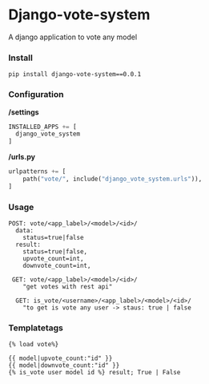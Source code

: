 # Django-vote-system
A django application to vote any model

### Install
`pip install django-vote-system==0.0.1`

### Configuration

**/settings**

```python
INSTALLED_APPS += [
  django_vote_system
]
```

**/urls.py**
```python
urlpatterns += [
    path("vote/", include("django_vote_system.urls")),
]
```

### Usage

```
POST: vote/<app_label>/<model>/<id>/
  data:
    status=true|false
  result:
    status=true|false,
    upvote_count=int,
    downvote_count=int,
  
 GET: vote/<app_label>/<model>/<id>/
    "get votes with rest api"
  
  GET: is_vote/<username>/<app_label>/<model>/<id>/
    "to get is vote any user -> staus: true | false
```

### Templatetags
```
{% load vote%}

{{ model|upvote_count:"id" }}
{{ model|downvote_count:"id" }}
{% is_vote user model id %} result; True | False
```
